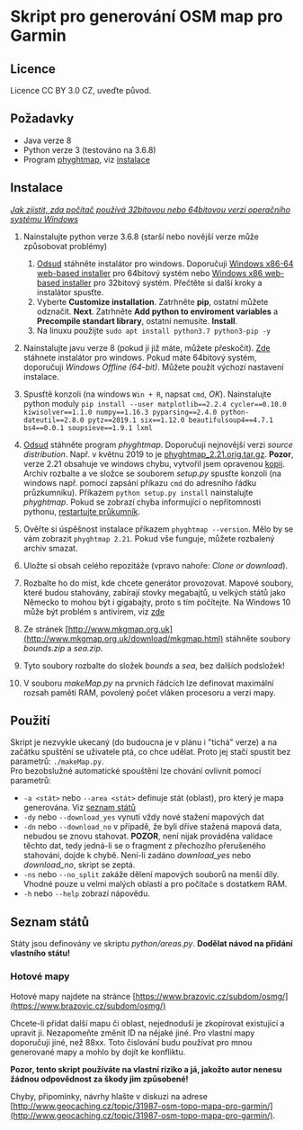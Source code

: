 # Skript pro generování OSM map pro Garmin

## Licence
Licence CC BY 3.0 CZ, uveďte původ.

## Požadavky
* Java verze 8
* Python verze 3 (testováno na 3.6.8)
* Program [phyghtmap](http://katze.tfiu.de/projects/phyghtmap/), viz [instalace](#Instalace)
<!-- * Program [osmium](https://osmcode.org/osmium-tool/) -->

## Instalace
[*Jak zjistit, zda počítač používá 32bitovou nebo 64bitovou verzi operačního systému Windows*](https://support.microsoft.com/cs-cz/help/827218/how-to-determine-whether-a-computer-is-running-a-32-bit-version-or-64)

1) Nainstalujte python verze 3.6.8 (starší nebo novější verze může způsobovat problémy)
    1) [Odsud](https://www.python.org/downloads/release/python-368/) stáhněte instalátor pro windows. Doporučuji [Windows x86-64 web-based installer](https://www.python.org/ftp/python/3.6.8/python-3.6.8-amd64-webinstall.exe) pro 64bitový systém nebo [Windows x86 web-based installer](https://www.python.org/ftp/python/3.6.8/python-3.6.8-webinstall.exe) pro 32bitový systém. Přečtěte si další kroky a instalátor spusťte.
    2) Vyberte **Customize installation**. Zatrhněte **pip**, ostatní můžete odznačit. **Next**. Zatrhněte **Add python to enviroment variables** a **Precompile standart library**, ostatní nemusíte. **Install**.
    3) Na linuxu použijte `sudo apt install python3.7 python3-pip -y`

2) Nainstalujte javu verze 8 (pokud ji již máte, můžete přeskočit). [Zde](https://www.java.com/en/download/manual.jsp) stáhnete instalátor pro windows. Pokud máte 64bitový systém, doporučuji *Windows Offline (64-bit)*. Můžete použít výchozí nastavení instalace.

3) Spusťtě konzoli (na windows `Win + R`, napsat `cmd`, *OK*). Nainstalujte python moduly `pip install --user matplotlib==2.2.4 cycler==0.10.0 kiwisolver==1.1.0 numpy==1.16.3 pyparsing==2.4.0 python-dateutil==2.8.0 pytz==2019.1 six==1.12.0 beautifulsoup4==4.7.1 bs4==0.0.1 soupsieve==1.9.1 lxml`

4) [Odsud](http://katze.tfiu.de/projects/phyghtmap/download.html) stáhněte program *phyghtmap*. Doporučuji nejnovější verzi *source distribution*. Např. v květnu 2019 to je [phyghtmap_2.21.orig.tar.gz](phyghtmap_2.21.orig.tar.gz). **Pozor**, verze 2.21 obsahuje ve windows chybu, vytvořil jsem opravenou [kopii](http://www.osmg.brazovic.cz/phyghtmap-2.21_fixed.zip). Archiv rozbalte a ve složce se souborem *setup.py* spusťte konzoli (na windows např. pomocí zapsání příkazu `cmd` do adresního řádku průzkumníku). Příkazem `python setup.py install` nainstalujte *phyghtmap*. Pokud se zobrazí chyba informující o nepřítomnosti pythonu, [restartujte průkumník](https://wintip.cz/425-jak-restartovat-pruzkumnik-windows-proces-explorer-exe).

5) Ověřte si úspěšnost instalace příkazem `phyghtmap --version`. Mělo by se vám zobrazit `phyghtmap 2.21`. Pokud vše funguje, můžete rozbalený archiv smazat.
6) Uložte si obsah celého repozitáže (vpravo nahoře: *Clone or download*).
7) Rozbalte ho do míst, kde chcete generátor provozovat. Mapové soubory, které budou stahovány, zabírají stovky megabajtů, u velkých států jako Německo to mohou být i gigabajty, proto s tím počítejte. Na Windows 10 může být problém s antivirem, viz [zde](https://github.com/VasaMM/OSM-Garmin-Maps-by-VasaM/issues/2#issuecomment-532711693)
8) Ze stránek [http://www.mkgmap.org.uk](http://www.mkgmap.org.uk/download/mkgmap.html) stáhněte soubory *bounds.zip* a *sea.zip*.
9) Tyto soubory rozbalte do složek *bounds* a *sea*, bez dalších podsložek!
10) V souboru *makeMap.py* na prvních řádcích lze definovat maximální rozsah paměti RAM, povolený počet vláken procesoru a verzi mapy.


## Použití
Skript je nezvykle ukecaný (do budoucna je v plánu i "tichá" verze) a na začátku spuštění se uživatele ptá, co chce udělat. Proto jej stačí spustit bez parametrů: `./makeMap.py`.  
Pro bezobslužné automatické spouštění lze chování ovlivnit pomocí parametrů:
* `-a <stát>` nebo `--area <stát>` definuje stát (oblast), pro který je mapa generována. Viz [seznam států](#seznam-států)
* `-dy` nebo `--download_yes` vynutí vždy nové stažení mapových dat
* `-dn` nebo `--download_no` v případě, že byli dříve stažená mapová data, nebudou se znovu stahovat. **POZOR**, není nijak prováděna validace těchto dat, tedy jedná-li se o fragment z přechozího přerušeného stahování, dojde k chybě. Není-li zadáno *download_yes* nebo *download_no*, skript se zeptá.
* `-ns` nebo `--no_split` zakáže dělení mapových souborů na menší díly. Vhodné pouze u velmi malých oblastí a pro počítače s dostatkem RAM. 
* `-h` nebo `--help` zobrazí nápovědu.

## Seznam států
Státy jsou definovány ve skriptu *python/areas.py*. **Dodělat návod na přidání vlastního státu!**


### Hotové mapy
Hotové mapy najdete na stránce [https://www.brazovic.cz/subdom/osmg/](https://www.brazovic.cz/subdom/osmg/)


Chcete-li přidat další mapu či oblast, nejednoduší je zkopírovat existující a upravit ji. Nezapomeňte změnit ID na nějaké jiné. Pro vlastní mapy doporučuji jiné, než 88xx. Toto čislování budu používat pro mnou generované mapy a mohlo by dojít ke konfliktu.

**Pozor, tento skript používáte na vlastní riziko a já, jakožto autor nenesu žádnou odpovědnost za škody jim způsobené!**

Chyby, připomínky, návrhy hlašte v diskuzi na adrese [http://www.geocaching.cz/topic/31987-osm-topo-mapa-pro-garmin/](http://www.geocaching.cz/topic/31987-osm-topo-mapa-pro-garmin/).
